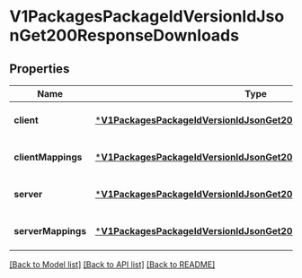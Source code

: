 # V1PackagesPackageIdVersionIdJsonGet200ResponseDownloads

## Properties
Name | Type | Description | Notes
------------ | ------------- | ------------- | -------------
**client** | [***V1PackagesPackageIdVersionIdJsonGet200ResponseDownloadsClient**](_v1_packages__packageId___versionId__json_get_200_response_downloads_client.md) |  | [optional] [default to null]
**clientMappings** | [***V1PackagesPackageIdVersionIdJsonGet200ResponseDownloadsClient**](_v1_packages__packageId___versionId__json_get_200_response_downloads_client.md) |  | [optional] [default to null]
**server** | [***V1PackagesPackageIdVersionIdJsonGet200ResponseDownloadsClient**](_v1_packages__packageId___versionId__json_get_200_response_downloads_client.md) |  | [optional] [default to null]
**serverMappings** | [***V1PackagesPackageIdVersionIdJsonGet200ResponseDownloadsClient**](_v1_packages__packageId___versionId__json_get_200_response_downloads_client.md) |  | [optional] [default to null]

[[Back to Model list]](../README.md#documentation-for-models) [[Back to API list]](../README.md#documentation-for-api-endpoints) [[Back to README]](../README.md)


